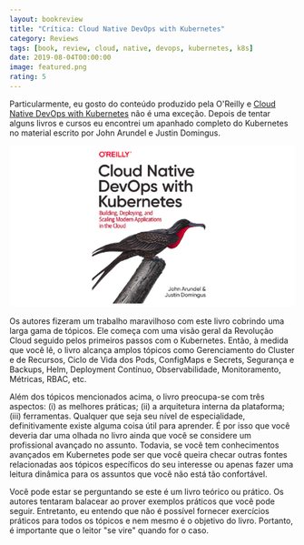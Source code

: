 ```yaml
---
layout: bookreview
title: "Crítica: Cloud Native DevOps with Kubernetes"
category: Reviews
tags: [book, review, cloud, native, devops, kubernetes, k8s]
date: 2019-08-04T00:00:00
image: featured.png
rating: 5
---
```


Particularmente, eu gosto do conteúdo produzido pela O'Reilly e [Cloud Native DevOps with Kubernetes](https://www.amazon.com.br/Cloud-Native-DevOps-Kubernetes-Applications-ebook/dp/B07PJ4HM92) não é uma exceção. Depois de tentar alguns livros e cursos eu encontrei um apanhado completo do Kubernetes no material escrito por John Arundel e Justin Domingus.

![Cloud Native DevOps Kubernetes Applications](./featured.png "Cloud Native DevOps Kubernetes Applications")

Os autores fizeram um trabalho maravilhoso com este livro cobrindo uma larga gama de tópicos. Ele começa com uma visão geral da Revolução Cloud seguido pelos primeiros passos com o Kubernetes. Então, à medida que você lê, o livro alcança amplos tópicos como Gerenciamento do Cluster e de Recursos, Ciclo de Vida dos Pods, ConfigMaps e Secrets, Segurança e Backups, Helm, Deployment Contínuo, Observabilidade, Monitoramento, Métricas, RBAC, etc.

Além dos tópicos mencionados acima, o livro preocupa-se com três aspectos: (i) as melhores práticas; (ii) a arquitetura interna da plataforma; (iii) ferramentas. Qualquer que seja seu nível de especialidade, definitivamente existe alguma coisa útil para aprender. É por isso que você deveria dar uma olhada no livro ainda que você se considere um profissional avançado no assunto. Todavia, se você tem conhecimentos avançados em Kubernetes pode ser que você queira checar outras fontes relacionadas aos tópicos específicos do seu interesse ou apenas fazer uma leitura dinâmica para os assuntos que você não está tão confortável.

Você pode estar se perguntando se este é um livro teórico ou prático. Os autores tentaram balacear ao prover exemplos práticos que você pode seguir. Entretanto, eu entendo que não é possível fornecer exercícios práticos para todos os tópicos e nem mesmo é o objetivo do livro. Portanto, é importante que o leitor "se vire" quando for o caso.
